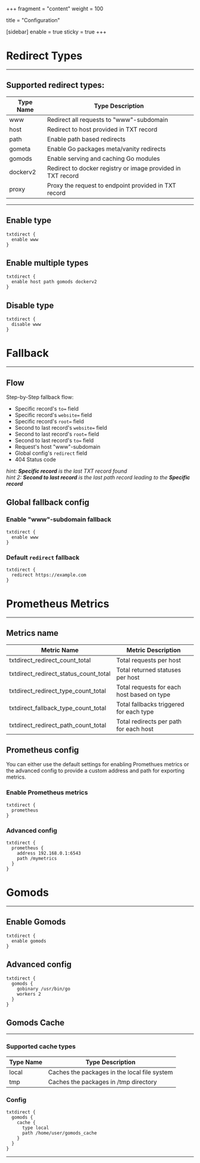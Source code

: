 +++
fragment = "content"
weight = 100

title = "Configuration"

[sidebar]
  enable = true
  sticky = true
+++

# Redirect Types

---

## Supported redirect types:

| Type Name | Type Description                                            |
| --------- | ----------------------------------------------------------- |
| www       | Redirect all requests to "www"-subdomain                    |
| host      | Redirect to host provided in TXT record                     |
| path      | Enable path based redirects                                 |
| gometa    | Enable Go packages meta/vanity redirects                    |
| gomods    | Enable serving and caching Go modules                       |
| dockerv2  | Redirect to docker registry or image provided in TXT record |
| proxy     | Proxy the request to endpoint provided in TXT record        |

---

## Enable type

```
txtdirect {
  enable www
}
```

## Enable multiple types

```
txtdirect {
  enable host path gomods dockerv2
}
```

## Disable type

```
txtdirect {
  disable www
}
```

# Fallback

---

## Flow

Step-by-Step fallback flow:

- Specific record's `to=` field
- Specific record's `website=` field
- Specific record's `root=` field
- Second to last record's `website=` field
- Second to last record's `root=` field
- Second to last record's `to=` field
- Request's host "www"-subdomain
- Global config's `redirect` field
- 404 Status code

_hint: **Specific record** is the last TXT record found_  
_hint 2: **Second to last record** is the last path record leading to the **Specific record**_

## Global fallback config

### Enable "www"-subdomain fallback

```
txtdirect {
  enable www
}
```

### Default `redirect` fallback

```
txtdirect {
  redirect https://example.com
}
```

# Prometheus Metrics

---

## Metrics name

| Metric Name                           | Metric Description                         |
| ------------------------------------- | ------------------------------------------ |
| txtdirect_redirect_count_total        | Total requests per host                    |
| txtdirect_redirect_status_count_total | Total returned statuses per host           |
| txtdirect_redirect_type_count_total   | Total requests for each host based on type |
| txtdirect_fallback_type_count_total   | Total fallbacks triggered for each type    |
| txtdirect_redirect_path_count_total   | Total redirects per path for each host     |

## Prometheus config

You can either use the default settings for enabling Promethues metrics or the advanced config to provide a custom address and path for exporting metrics.

### Enable Prometheus metrics

```
txtdirect {
  prometheus
}
```

### Advanced config

```
txtdirect {
  prometheus {
    address 192.168.0.1:6543
    path /mymetrics
  }
}
```

# Gomods

---

## Enable Gomods

```
txtdirect {
  enable gomods
}
```

## Advanced config

```
txtdirect {
  gomods {
    gobinary /usr/bin/go
    workers 2
  }
}
```

## Gomods Cache

---

### Supported cache types

| Type Name | Type Description                             |
| --------- | -------------------------------------------- |
| local     | Caches the packages in the local file system |
| tmp       | Caches the packages in /tmp directory        |

### Config

```
txtdirect {
  gomods {
    cache {
      type local
      path /home/user/gomods_cache
    }
  }
}
```

---
